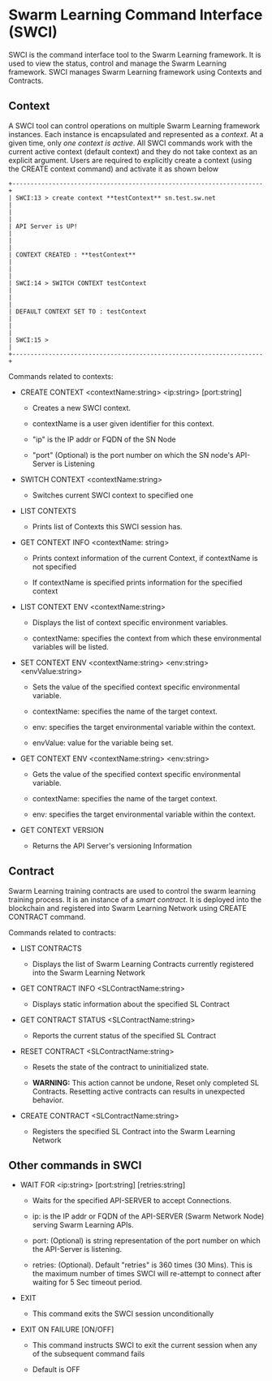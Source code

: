 # Swarm Learning Command Interface (SWCI)

SWCI is the command interface tool to the Swarm Learning framework. It is used to view the status, control and manage the Swarm Learning framework. SWCI manages Swarm Learning framework using Contexts and Contracts.

## Context

A SWCI tool can control operations on multiple Swarm Learning framework instances. Each instance is encapsulated and represented as a *context*. At a given time, only *one context is active*. All SWCI commands work with the current active context (default context) and they do not take context as an explicit argument. Users are required to explicitly create a context (using the CREATE context command) and activate it as shown below

    +---------------------------------------------------------------------+
    | SWCI:13 > create context **testContext** sn.test.sw.net             |
    |                                                                     |
    | API Server is UP!                                                   |
    |                                                                     |
    | CONTEXT CREATED : **testContext**                                   |
    |                                                                     |
    | SWCI:14 > SWITCH CONTEXT testContext                                |
    |                                                                     |
    | DEFAULT CONTEXT SET TO : testContext                                |
    |                                                                     |
    | SWCI:15 >                                                           |
    +---------------------------------------------------------------------+

Commands related to contexts:

-   CREATE CONTEXT \<contextName:string> \<ip:string> \[port:string\]

    -   Creates a new SWCI context.

    -   contextName is a user given identifier for this context.

    -   \"ip\" is the IP addr or FQDN of the SN Node

    -   \"port\" (Optional) is the port number on which the SN node's
    API-Server is Listening

-   SWITCH CONTEXT \<contextName:string>

    -   Switches current SWCI context to specified one

-   LIST CONTEXTS

    -   Prints list of Contexts this SWCI session has.

-   GET CONTEXT INFO \<contextName: string>

    -   Prints context information of the current Context, if
        contextName is not specified

    -   If contextName is specified prints information for the specified
        context

-   LIST CONTEXT ENV \<contextName:string>

    -   Displays the list of context specific environment variables.

    -   contextName: specifies the context from which these
        environmental variables will be listed.

-   SET CONTEXT ENV \<contextName:string> \<env:string> \<envValue:string>

    -   Sets the value of the specified context specific environmental
        variable.

    -   contextName: specifies the name of the target context.

    -   env: specifies the target environmental variable within the
        context.

    -   envValue: value for the variable being set.

-   GET CONTEXT ENV \<contextName:string> \<env:string>

    -   Gets the value of the specified context specific environmental
        variable.

    -   contextName: specifies the name of the target context.

    -   env: specifies the target environmental variable within the
        context.

-   GET CONTEXT VERSION

    -   Returns the API Server\'s versioning Information

## Contract

Swarm Learning training contracts are used to control the swarm learning training process. It is an instance of a *smart contract*. It is deployed into the blockchain and registered into Swarm Learning Network using CREATE CONTRACT command.

Commands related to contracts:

-   LIST CONTRACTS

    -   Displays the list of Swarm Learning Contracts currently registered
    into the Swarm Learning Network

-   GET CONTRACT INFO \<SLContractName:string>

    -   Displays static information about the specified SL Contract

-   GET CONTRACT STATUS \<SLContractName:string>

    -   Reports the current status of the specified SL Contract

-   RESET CONTRACT \<SLContractName:string>

    -   Resets the state of the contract to uninitialized state.

    -   **WARNING:** This action cannot be undone, Reset only completed SL
    Contracts. Resetting active contracts can results in unexpected
    behavior.

-   CREATE CONTRACT \<SLContractName:string>
    -   Registers the specified SL Contract into the Swarm Learning Network

## Other commands in SWCI

-   WAIT FOR \<ip:string> \[port:string\] \[retries:string\]

    -   Waits for the specified API-SERVER to accept Connections.

    -   ip: is the IP addr or FQDN of the API-SERVER (Swarm Network Node) serving Swarm Learning APIs.

    -   port: (Optional) is string representation of the port number on
        which the API-Server is listening.

    -   retries: (Optional). Default \"retries\" is 360 times (30 Mins).
        This is the maximum number of times SWCI will re-attempt to
        connect after waiting for 5 Sec timeout period.

-   EXIT

    -   This command exits the SWCI session unconditionally

-   EXIT ON FAILURE \[ON/OFF\]

    -   This command instructs SWCI to exit the current session when any
        of the subsequent command fails

    -   Default is OFF
